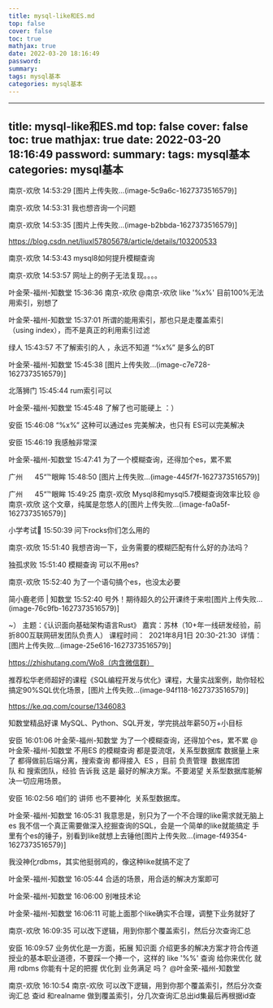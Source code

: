 ```yaml
---
title: mysql-like和ES.md
top: false
cover: false
toc: true
mathjax: true
date: 2022-03-20 18:16:49
password:
summary:
tags: mysql基本
categories: mysql基本
---
```

---
title: mysql-like和ES.md
top: false
cover: false
toc: true
mathjax: true
date: 2022-03-20 18:16:49
password:
summary:
tags: mysql基本
categories: mysql基本
---
南京-欢欣 14:53:29
[图片上传失败...(image-5c9a6c-1627373516579)]

南京-欢欣 14:53:31
我也想咨询一个问题

南京-欢欣 14:53:35
[图片上传失败...(image-b2bbda-1627373516579)]

https://blog.csdn.net/liuxl57805678/article/details/103200533

南京-欢欣 14:53:43
mysql8如何提升模糊查询

南京-欢欣 14:53:57
网址上的例子无法复现。。。。

叶金荣-福州-知数堂 15:36:36
南京-欢欣
@南京-欢欣 like '%x%' 目前100%无法用索引，别想了

叶金荣-福州-知数堂 15:37:01
所谓的能用索引，那也只是走覆盖索引（using index），而不是真正的利用索引过滤

绿人 15:43:57
不了解索引的人 ，永远不知道 “%x%” 是多么的BT

叶金荣-福州-知数堂 15:45:38
[图片上传失败...(image-c7e728-1627373516579)]

北落狮门 15:45:44
rum索引可以

叶金荣-福州-知数堂 15:45:48
了解了也可能硬上 ：）

安臣 15:46:08
“%x%” 这种可以通过es 完美解决，也只有 ES可以完美解决

安臣 15:46:19
我感触非常深

叶金荣-福州-知数堂 15:47:41
为了一个模糊查询，还得加个es，累不累

广州      45“℡眼眸 15:48:50
[图片上传失败...(image-445f7f-1627373516579)]

广州      45“℡眼眸 15:49:25
南京-欢欣 Mysql8和mysql5.7模糊查询效率比较
@南京-欢欣 这个文章，纯属是忽悠人的[图片上传失败...(image-fa0a5f-1627373516579)]

小学考试💯 15:50:39
问下rocks你们怎么用的

南京-欢欣 15:51:40
我想咨询一下，业务需要的模糊匹配有什么好的办法吗？

独孤求败 15:51:40
模糊查询 可以不用es?

南京-欢欣 15:52:40
为了一个语句搞个es，也没太必要

简小鹿老师 | 知数堂 15:52:40
号外！期待超久的公开课终于来啦[图片上传失败...(image-76c9fb-1627373516579)]

~）
主题：《认识面向基础架构语言Rust》
嘉宾：苏林（10+年一线研发经验，前折800互联网研发团队负责人）
课程时间：  2021年8月1日 20:30-21:30 
详情：[图片上传失败...(image-25e616-1627373516579)]

https://zhishutang.com/Wo8（内含微信群）

推荐松华老师超好的课程《SQL编程开发与优化》课程，大量实战案例，助你轻松搞定90%SQL优化场景，[图片上传失败...(image-94f118-1627373516579)]

https://ke.qq.com/course/1346083

知数堂精品好课 MySQL、Python、SQL开发，学完挑战年薪50万+小目标

安臣 16:01:06
叶金荣-福州-知数堂 为了一个模糊查询，还得加个es，累不累
@叶金荣-福州-知数堂 不用ES 的模糊查询 都是耍流氓，关系型数据库 数据量上来了 都得做前后端分离，搜索查询 都得接入  ES ，目前 负责管理  数据库团队 和 搜索团队，经验 告诉我 这是 最好的解决方案。不要渴望 关系型数据库能解决一切应用场景。

安臣 16:02:56
咱们的 讲师 也不要神化  关系型数据库。

叶金荣-福州-知数堂 16:05:31
我意思是，别只为了一个不合理的like需求就无脑上es
我不信一个真正需要做深入挖掘查询的SQL，会是一个简单的like就能搞定
手里有个es的锤子，别看到like就想上去锤他[图片上传失败...(image-f49354-1627373516579)]

我没神化rdbms，其实他挺弱鸡的，像这种like就搞不定了

叶金荣-福州-知数堂 16:05:44
合适的场景，用合适的解决方案即可

叶金荣-福州-知数堂 16:06:00
别唯技术论

叶金荣-福州-知数堂 16:06:11
可能上面那个like确实不合理，调整下业务就好了

南京-欢欣 16:09:35
可以改下逻辑，用到你那个覆盖索引，然后分次查询汇总

安臣 16:09:57
业务优化是一方面，拓展 知识面 介绍更多的解决方案才符合传道授业的基本职业道德，不要踩一个捧一个，这样的 like '%%' 查询 给你来优化 就用 rdbms 你能有十足的把握 优化到 业务满足 吗？ @叶金荣-福州-知数堂

南京-欢欣 16:10:54
南京-欢欣 可以改下逻辑，用到你那个覆盖索引，然后分次查询汇总
查id 和realname 做到覆盖索引，分几次查询汇总出id集最后再根据id查
